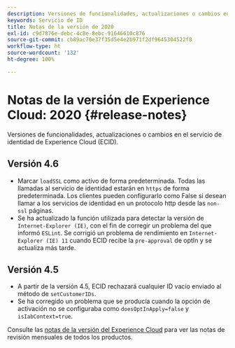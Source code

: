 ```yaml
---
description: Versiones de funcionalidades, actualizaciones o cambios en el servicio de Experience Cloud ID.
keywords: Servicio de ID
title: Notas de la versión de 2020
exl-id: c9d7876e-debc-4c8e-8ebc-91646610c876
source-git-commit: cb89ac70e37f35d5e4e2b971f2df9645304522f8
workflow-type: ht
source-wordcount: '132'
ht-degree: 100%

---
```


# Notas de la versión de Experience Cloud: 2020 {#release-notes}

Versiones de funcionalidades, actualizaciones o cambios en el servicio de identidad de Experience Cloud (ECID).

## Versión 4.6

* Marcar `loadSSL` como activo de forma predeterminada. Todas las llamadas al servicio de identidad estarán en `https` de forma predeterminada.  Los clientes pueden configurarlo como False si desean llamar a los servicios de identidad en un protocolo http desde las `non-ssl` páginas.
* Se ha actualizado la función utilizada para detectar la versión de `Internet-Explorer (IE)`, con el fin de corregir un problema del que informó `ESLint`.
Se corrigió un problema de rendimiento en `Internet-Explorer (IE) 11` cuando ECID recibe la `pre-approval` de optIn y se actualiza más tarde.

## Versión 4.5

* A partir de la versión 4.5, ECID rechazará cualquier ID vacío enviado al método de `setCustomerIDs`.
* Se ha corregido un problema que se producía cuando la opción de activación no se configuraba como `doesOptInApply=false` y `isIabContext=true`.

Consulte las [notas de la versión del Experience Cloud](https://experienceleague.adobe.com/docs/release-notes/experience-cloud/current.html?lang=es) para ver las notas de revisión mensuales de todos los productos.

